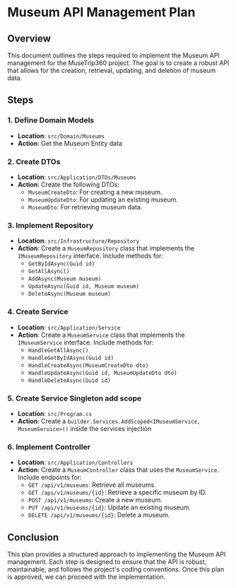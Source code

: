 # Museum API Management Plan

## Overview
This document outlines the steps required to implement the Museum API management for the MuseTrip360 project. The goal is to create a robust API that allows for the creation, retrieval, updating, and deletion of museum data.

## Steps

### 1. Define Domain Models
- **Location**: `src/Domain/Museums`
- **Action**: Get the Museum Entity data

### 2. Create DTOs
- **Location**: `src/Application/DTOs/Museums`
- **Action**: Create the following DTOs:
  - `MuseumCreateDto`: For creating a new museum.
  - `MuseumUpdateDto`: For updating an existing museum.
  - `MuseumDto`: For retrieving museum data.

### 3. Implement Repository
- **Location**: `src/Infrastructure/Repository`
- **Action**: Create a `MuseumRepository` class that implements the `IMuseumRepository` interface. Include methods for:
  - `GetByIdAsync(Guid id)`
  - `GetAllAsync()`
  - `AddAsync(Museum museum)`
  - `UpdateAsync(Guid id, Museum museum)`
  - `DeleteAsync(Museum museum)`

### 4. Create Service
- **Location**: `src/Application/Service`
- **Action**: Create a `MuseumService` class that implements the `IMuseumService` interface. Include methods for:
  - `HandleGetAllAsync()`
  - `HandleGetByIdAsync(Guid id)`
  - `HandleCreateAsync(MuseumCreateDto dto)`
  - `HandleUpdateAsync(Guid id, MuseumUpdateDto dto)`
  - `HandleDeleteAsync(Guid id)`

### 5. Create Service Singleton add scope
- **Location**: `src/Program.cs`
- **Action**: Create a `builder.Services.AddScoped<IMuseumService, MuseumService>()` inside the services injection

### 6. Implement Controller
- **Location**: `src/Application/Controllers`
- **Action**: Create a `MuseumController` class that uses the `MuseumService`. Include endpoints for:
  - `GET /api/v1/museums`: Retrieve all museums.
  - `GET /api/v1/museums/{id}`: Retrieve a specific museum by ID.
  - `POST /api/v1/museums`: Create a new museum.
  - `PUT /api/v1/museums/{id}`: Update an existing museum.
  - `DELETE /api/v1/museums/{id}`: Delete a museum.

## Conclusion
This plan provides a structured approach to implementing the Museum API management. Each step is designed to ensure that the API is robust, maintainable, and follows the project's coding conventions. Once this plan is approved, we can proceed with the implementation. 